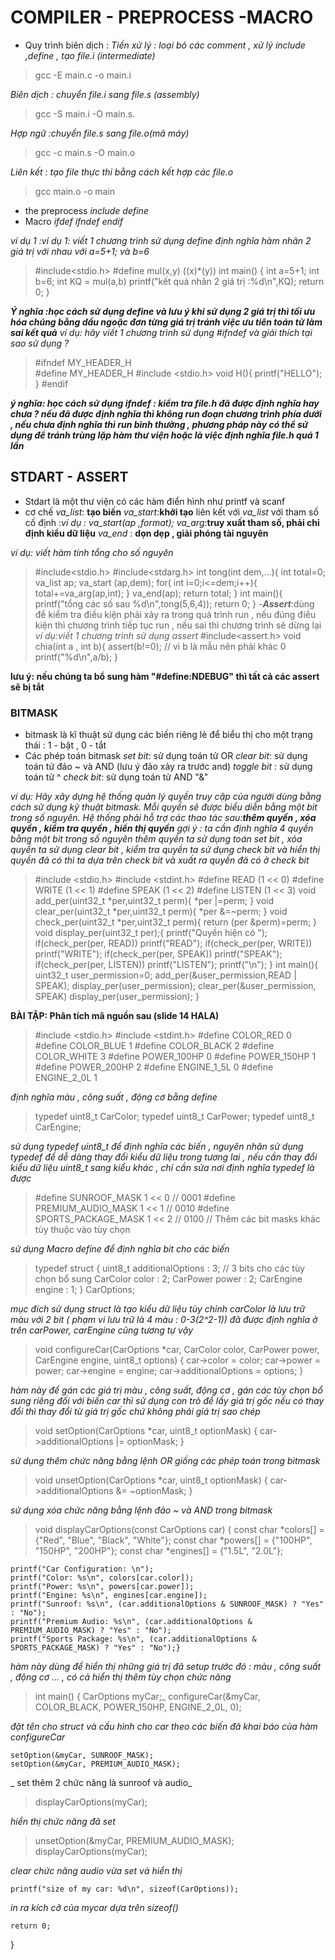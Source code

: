  # COMPILER - PREPROCESS -MACRO
- Quy trình biên dịch :
_Tiền xử lý : loại bỏ các comment , xử lý include ,define , tạo file.i (intermediate)_
>gcc -E main.c -o main.i
    
 _Biên dịch : chuyển file.i sang file.s (assembly)_
>gcc -S main.i -O main.s.
    
 _Hợp ngữ :chuyển file.s sang file.o(mã máy)_
> gcc -c main.s -O main.o

_Liên kết : tạo file thực thi bằng cách kết hợp các file.o_
>gcc main.o -o main

- the preprocess
_include_
*define*
- Macro
 *ifdef*
 *ifndef*
 *endif*
 
*ví dụ 1 :ví dụ 1: viết 1 chương trình sử dụng define định nghĩa hàm nhân 2 giá trị với nhau với a=5+1; và b=6*
>#include<stdio.h>
#define mul(x,y) ((x)*(y))
int main()
{
     int a=5+1;
     int b=6;
     int KQ = mul(a,b)
     printf("kết quả nhân 2 giá trị :%d\n",KQ);
     return 0;
}

***Ý nghĩa :học cách sử dụng define và lưu ý khi sử dụng 2 giá trị thì tối ưu hóa chúng bằng dấu ngoặc đơn từng giá trị tránh việc ưu tiên toán tử làm sai kết quả***
*ví dụ: hãy viết 1 chương trình sử dụng #ifndef và giải thích tại sao sử dụng ?*

>#ifndef MY_HEADER_H  
#define MY_HEADER_H
#include <stdio.h>
void H(){
     printf("HELLO");
}
#endif

***ý nghĩa: học cách sử dụng ifndef : kiểm tra file.h đã được định nghĩa hay chưa ? nếu đã được định nghĩa thì không run đoạn chương trình phía dưới , nếu chưa định nghĩa thì run bình thường , phương pháp này có thể sử dụng để tránh trùng lặp hàm thư viện hoặc là việc định nghĩa file.h quá 1 lần***

## STDART - ASSERT
- Stdart là một thư viện có các hàm điển hình như printf và scanf
- cơ chế 
  _va_list_: **tạo biến** 
  _va_start_:**khởi tạo** liên kết với _va_list_ với tham số cố định :*ví dụ : va_start(ap ,format);*
  _va_arg_:**truy xuất tham số, phải chỉ định kiểu dữ liệu**
  _va_end_ : **dọn dẹp , giải phóng tài nguyên**

*ví dụ: viết hàm tính tổng cho số nguyên*
>#include<stdio.h>
>#include<stdarg.h>
>int tong(int dem,...){
     int total=0;
     va_list ap;
     va_start (ap,dem);
     for( int i=0;i<=dem;i++){
          total+=va_arg(ap,int);
     }
     va_end(ap);
     return total;
}
>int main(){
     printf("tổng các số sau %d\n",tong(5,6,4));
     return 0;
}
-***Assert***:dùng để kiểm tra điều kiện phải xảy ra trong quá trình run , nếu đúng điều kiện thì chương trình tiếp tục run , nếu sai thì chương trình sẽ dừng lại 
_ví dụ:viết 1 chương trình sử dụng assert_
>#include<assert.h>
void chia(int a , int b){
     assert(b!=0); // vì b là mẫu nên phải khác 0
     printf("%d\n",a/b);
}

**lưu ý: nếu chúng ta bổ sung hàm "#define:NDEBUG" thì tất cả các assert sẽ bị tắt**

### BITMASK 
- bitmask là kĩ thuật sử dụng các biến riêng lẻ để biểu thị cho một trạng thái : 1 - bật , 0 - tắt
- Các phép toán bitmask 
 _set bit_: sử dụng toán tử OR
 _clear bit_: sử dụng toán tử đảo ~ và AND (lưu ý đảo xảy ra trước and)
 _toggle bit_ : sử dụng toán tử ^
 _check bit_: sử dụng toán tử AND "&"

 _ví dụ: Hãy xây dựng hệ thống quản lý quyền truy cập của người dùng bằng cách sử dụng kỹ thuật bitmask. Mỗi quyền sẽ được biểu diễn bằng một bit trong số nguyên. Hệ thống phải hỗ trợ các thao tác sau:**thêm quyền , xóa quyền , kiểm tra quyền , hiển thị quyền**_
_gợi ý : ta cần định nghĩa 4 quyền bằng một bit trong số nguyên thêm quyền ta sử dụng toán set bit , xóa quyền ta sử dụng clear bit , kiểm tra quyền ta sử dụng check bit và hiển thị quyền đã có thì ta dựa trên check bit và xuất ra quyền đã có ở check bit_
>#include <stdio.h>
#include <stdint.h>
#define READ  (1 << 0)
#define WRITE  (1 << 1)
#define SPEAK  (1 << 2)
#define LISTEN  (1 << 3)
 void add_per(uint32_t *per,uint32_t perm){
     *per |=perm;
 }
void clear_per(uint32_t *per,uint32_t perm){
     *per &=~perm;
 }
void check_per(uint32_t *per,uint32_t perm){
     return (per &perm)=perm;
 }
void display_per(uint32_t per);{
     printf("Quyền hiện có ");
     if(check_per(per, READ)) printf("READ");
     if(check_per(per, WRITE)) printf("WRITE");
     if(check_per(per, SPEAK)) printf("SPEAK");
     if(check_per(per, LISTEN)) printf("LISTEN");
     printf("\n");
}
int main(){
     uint32_t user_permission=0;
     add_per(&user_permission,READ | SPEAK);
     display_per(user_permission);
     clear_per(&user_permission, SPEAK)
     display_per(user_permission);
}

**BÀI TẬP: Phân tích mã nguồn sau (slide 14 HALA)**
>#include <stdio.h>
#include <stdint.h>
#define COLOR_RED 0	
#define COLOR_BLUE 1
#define COLOR_BLACK 2
#define COLOR_WHITE 3
#define POWER_100HP 0
#define POWER_150HP 1
#define POWER_200HP 2
#define ENGINE_1_5L 0
#define ENGINE_2_0L 1

_định nghĩa màu , công suất , động cơ bằng define_
>typedef uint8_t CarColor;
typedef uint8_t CarPower;
typedef uint8_t CarEngine;

_sử dụng typedef uint8_t để định nghĩa các biến , nguyên nhân sử dụng typedef để dễ dàng thay đổi kiểu dữ liệu trong tương lai , nếu cần thay đổi kiểu dữ liệu uint8_t sang kiểu khác , chỉ cần sửa nơi định nghĩa typedef là được_


>#define SUNROOF_MASK 1 << 0     // 0001
#define PREMIUM_AUDIO_MASK 1 << 1 // 0010
#define SPORTS_PACKAGE_MASK 1 << 2 // 0100
// Thêm các bit masks khác tùy thuộc vào tùy chọn

_sử dụng Macro define để định nghĩa bit cho các biến_
>typedef struct {
    uint8_t additionalOptions : 3; // 3 bits cho các tùy chọn bổ sung
    CarColor color : 2;
    CarPower power : 2;
    CarEngine engine : 1;
    } CarOptions;

_mục đích sử dụng struct là tạo kiểu dữ liệu tùy chỉnh_
_carColor là lưu trữ màu với 2 bit ( phạm vi lưu trữ là 4 màu : 0-3(2^2-1)) đã được định nghĩa ở trên_
_carPower, carEngine cũng tương tự vậy_

>void configureCar(CarOptions *car, CarColor color, CarPower power, CarEngine engine, uint8_t options) {
    car->color = color;
    car->power = power;
    car->engine = engine;
    car->additionalOptions = options;
}

_hàm này để gán các giá trị màu , công suất, động cơ , gán các tùy chọn bổ sung_
_riêng đối với biến car thì sử dụng con trỏ để lấy giá trị gốc nếu có thay đổi thì thay đổi từ giá trị gốc chứ không phải giá trị sao chép_
>void setOption(CarOptions *car, uint8_t optionMask) {
    car->additionalOptions |= optionMask;
}

_sử dụng thêm chức năng bằng lệnh OR giống các phép toán trong bitmask_
>void unsetOption(CarOptions *car, uint8_t optionMask) {
    car->additionalOptions &= ~optionMask;
}

_sử dụng xóa chức năng bằng lệnh đảo ~ và AND trong bitmask_

>void displayCarOptions(const CarOptions car) {
    const char *colors[] = {"Red", "Blue", "Black", "White"};
    const char *powers[] = {"100HP", "150HP", "200HP"};
    const char *engines[] = {"1.5L", "2.0L"};

    printf("Car Configuration: \n");
    printf("Color: %s\n", colors[car.color]);
    printf("Power: %s\n", powers[car.power]);
    printf("Engine: %s\n", engines[car.engine]);
    printf("Sunroof: %s\n", (car.additionalOptions & SUNROOF_MASK) ? "Yes" : "No");
    printf("Premium Audio: %s\n", (car.additionalOptions & PREMIUM_AUDIO_MASK) ? "Yes" : "No");
    printf("Sports Package: %s\n", (car.additionalOptions & SPORTS_PACKAGE_MASK) ? "Yes" : "No");}

_hàm này dùng để hiển thị những giá trị đã setup trước đó : màu , công suất , động cơ ... , có cả hiển thị thêm tùy chọn chức năng_
>int main() {
    CarOptions myCar;_
    configureCar(&myCar, COLOR_BLACK, POWER_150HP, ENGINE_2_0L, 0); 
	
 _đặt tên cho struct và cấu hình cho car theo các biến đã khai báo của hàm configureCar_


    setOption(&myCar, SUNROOF_MASK);
    setOption(&myCar, PREMIUM_AUDIO_MASK);
_ set thêm 2 chức năng là sunroof và audio_
>displayCarOptions(myCar);

_hiển thị chức năng đã set_
   >unsetOption(&myCar, PREMIUM_AUDIO_MASK); 
    displayCarOptions(myCar);

_clear chức năng audio vừa set và hiển thị_

    printf("size of my car: %d\n", sizeof(CarOptions));
_in ra kích cỡ của mycar dựa trên sizeof()_

    return 0;
}
